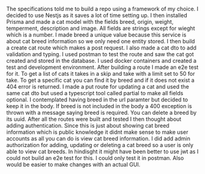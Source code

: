 

The specifications told me to build a repo using a framework of my choice. I decided to use Nestjs as it saves a lot of time setting up. I then installed Prisma and made a cat model with the fields breed, origin, weight, temperment, description and image. All fields are strings except for wieght which is a number. I made breed a unique value because this service is about cat breed information so we only need one entity stored. I then build a create cat route which makes a post request. I also made a cat dto to add validation and typing. I used postman to test the route and saw the cat got created and stored in the database. I used docker containers and created a test and development environment. After building a route I made an e2e test for it. To get a list of cats it takes in a skip and take with a limit set to 50 for take. To get a specific cat you can find it by breed and if it does not exist a 404 error is returned. I made a put route for updating a cat and used the same cat dto but used a typescript tool called partial to make all fields optional. I contemplated having breed in the url paramter but decided to keep it in the body. If breed is not included in the body a 400 exception is thrown with a message saying breed is required. You can delete a breed by its uuid. After all the routes were built and tested I then thought about adding authentication. Since this is just about showing cat breed information which is public knowledge it didnt make sense to make user accounts as all you can do is view cat breed information. I did add admin authorization for adding, updating or deleting a cat breed so a user is only able to view cat breeds. In hindisght it might have been better to use jwt as I could not build an e2e test for this. I could only test it in postman. Also would be easier to make changes with an actual GUI. 